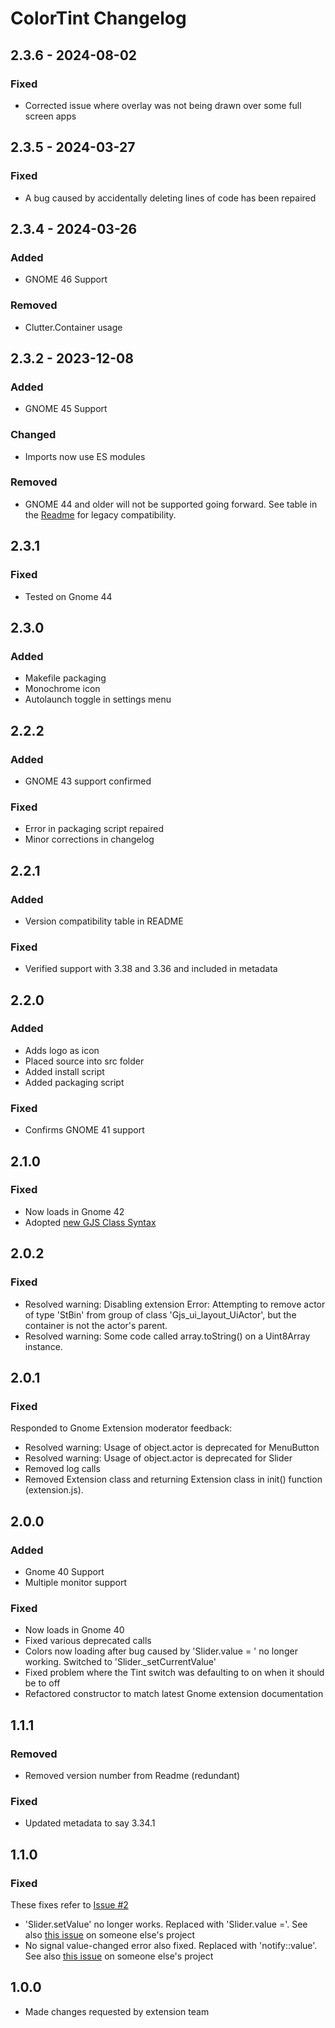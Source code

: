 # ColorTint Changelog
## 2.3.6 - 2024-08-02
### Fixed
- Corrected issue where overlay was not being drawn over some full screen apps
## 2.3.5 - 2024-03-27
### Fixed
- A bug caused by accidentally deleting lines of code has been repaired
## 2.3.4 - 2024-03-26

### Added
- GNOME 46 Support
### Removed
- Clutter.Container usage
## 2.3.2 - 2023-12-08

### Added
- GNOME 45 Support

### Changed
- Imports now use ES modules

### Removed

- GNOME 44 and older will not be supported going forward. See table in the [Readme](./README.md)
  for legacy compatibility.

## 2.3.1

### Fixed

- Tested on Gnome 44

## 2.3.0

### Added

- Makefile packaging
- Monochrome icon
- Autolaunch toggle in settings menu

## 2.2.2

### Added

- GNOME 43 support confirmed

### Fixed

- Error in packaging script repaired
- Minor corrections in changelog

## 2.2.1

### Added

- Version compatibility table in README

### Fixed

- Verified support with 3.38 and 3.36 and included in metadata

## 2.2.0

### Added

- Adds logo as icon
- Placed source into src folder
- Added install script
- Added packaging script

### Fixed

- Confirms GNOME 41 support

## 2.1.0

### Fixed

- Now loads in Gnome 42
- Adopted [new GJS Class Syntax](https://gjs.guide/guides/gjs/legacy-class-syntax.html#comparison-between-legacy-and-es6)

## 2.0.2

### Fixed

- Resolved warning: Disabling extension Error: Attempting to remove actor of type 'StBin' from group of class 'Gjs_ui_layout_UiActor', but the container is not the actor's parent.
- Resolved warning: Some code called array.toString() on a Uint8Array instance.

## 2.0.1

### Fixed

Responded to Gnome Extension moderator feedback:

- Resolved warning: Usage of object.actor is deprecated for MenuButton
- Resolved warning: Usage of object.actor is deprecated for Slider
- Removed log calls
- Removed Extension class and returning Extension class in init() function (extension.js).

## 2.0.0

### Added

- Gnome 40 Support
- Multiple monitor support

### Fixed

- Now loads in Gnome 40
- Fixed various deprecated calls
- Colors now loading after bug caused by 'Slider.value = ' no longer working. Switched to 'Slider.\_setCurrentValue'
- Fixed problem where the Tint switch was defaulting to on when it should be to off
- Refactored constructor to match latest Gnome extension documentation

## 1.1.1

### Removed

- Removed version number from Readme (redundant)

### Fixed

- Updated metadata to say 3.34.1

## 1.1.0

### Fixed

These fixes refer to [Issue #2](https://github.com/MattByName/color-tint/issues/2)

- 'Slider.setValue' no longer works. Replaced with 'Slider.value ='. See also [this issue](https://github.com/martin31821/cpupower/pull/90) on someone else's project
- No signal value-changed error also fixed. Replaced with 'notify::value'. See also [this issue](https://github.com/aleho/gnome-shell-volume-mixer/commit/5ec18540eaa53345d545cef6dfd343d4a8b0db55) on someone else's project

## 1.0.0

- Made changes requested by extension team
